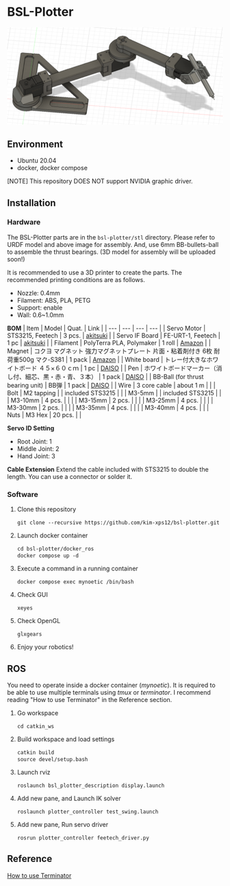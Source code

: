 # BSL-Plotter

![3D model](./bsl-plotter.png)

## Environment
- Ubuntu 20.04
- docker, docker compose

[NOTE]
This repository DOES NOT support NVIDIA graphic driver.

## Installation
### Hardware
The BSL-Plotter parts are in the `bsl-plotter/stl` directory. Please refer to URDF model and above image for assembly. And, use 6mm BB-bullets-ball to assemble the thrust bearings.
(3D model for assembly will be uploaded soon!)

It is recommended to use a 3D printer to create the parts. The recommended printing conditions are as follows.
- Nozzle: 0.4mm
- Filament: ABS, PLA, PETG
- Support: enable
- Wall: 0.6~1.0mm

**BOM**
| Item | Model | Quat. | Link |
| --- | --- | --- | --- |
| Servo Motor    | STS3215, Feetech   | 3 pcs. | [akitsuki](https://akizukidenshi.com/catalog/g/gM-16312/) |
| Servo IF Board | FE-URT-1, Feetech  | 1 pc   | [akitsuki](https://akizukidenshi.com/catalog/g/gM-16295/) |
| Filament | PolyTerra PLA, Polymaker | 1 roll | [Amazon](https://amzn.to/4028WbJ) |
| Magnet | コクヨ マグネット 強力マグネットプレート 片面・粘着剤付き 6枚 耐荷重500g マク-S381 | 1 pack | [Amazon](https://amzn.to/3FkPehZ) |
| White board | トレー付大きなホワイトボード ４５×６０ｃｍ   | 1 pc | [DAISO](https://jp.daisonet.com/products/4549131460452?_pos=28&_sid=489c126bd&_ss=r) |
| Pen | ホワイトボードマーカー（消し付、細芯、黒・赤・青、３本） |  1 pack | [DAISO](https://jp.daisonet.com/products/4549892198038?_pos=15&_sid=5683c238f&_ss=r) |
| BB-Ball (for thrust bearing unit) | BB弾 | 1 pack | [DAISO](https://jp.daisonet.com/products/4549131354997) |
| Wire | 3 core cable | about 1 m | | 
| Bolt | M2 tapping |  | included STS3215 |
|      | M3-5mm  |  | included STS3215 |
|      | M3-10mm | 4 pcs. | |
|      | M3-15mm | 2 pcs. | |
|      | M3-25mm | 4 pcs. | |
|      | M3-30mm | 2 pcs. | |
|      | M3-35mm | 4 pcs. | |
|      | M3-40mm | 4 pcs. | |
| Nuts | M3 Hex  | 20 pcs. | |

**Servo ID Setting**
- Root Joint: 1
- Middle Joint: 2
- Hand Joint: 3

**Cable Extension**
Extend the cable included with STS3215 to double the length. You can use a connector or solder it.

### Software
1. Clone this repository
    ```
    git clone --recursive https://github.com/kim-xps12/bsl-plotter.git
    ```

1. Launch docker container
    ```
    cd bsl-plotter/docker_ros
    docker compose up -d
    ```

1. Execute a command in a running container
    ```
    docker compose exec mynoetic /bin/bash
    ```

1. Check GUI
    ```
    xeyes
    ```

1. Check OpenGL
    ```
    glxgears
    ```

1. Enjoy your robotics!

## ROS 
You need to operate inside a docker container (*mynoetic*).
It is required to be able to use multiple terminals using *tmux* or *terminator*. I recommend reading "How to use Terminator" in the Reference section.

1. Go workspace
    ```
    cd catkin_ws
    ```
1. Build workspace and load settings
    ```
    catkin build
    source devel/setup.bash
    ```

1. Launch rviz
    ```
    roslaunch bsl_plotter_description display.launch
    ```
1. Add new pane, and Launch IK solver
    ```
    roslaunch plotter_controller test_swing.launch 
    ```
1. Add new pane, Run servo driver
    ```
    rosrun plotter_controller feetech_driver.py
    ```

## Reference
[How to use Terminator](terminator/how_to_use_terminator.md)
